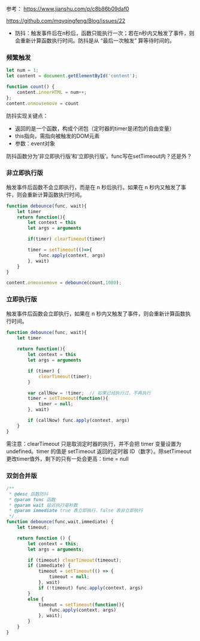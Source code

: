 参考：
https://www.jianshu.com/p/c8b86b09daf0

https://github.com/mqyqingfeng/Blog/issues/22

* 防抖：触发事件后在n秒后，函数只能执行一次；若在n秒内又触发了事件，则会重新计算函数执行时间。防抖是从 “最后一次触发” 算等待时间的。	

### 频繁触发
```javascript
let num = 1;
let content = document.getElementById('content');

function count() {
    content.innerHTML = num++;
};
content.onmousemove = count
```

防抖实现关键点：
* 返回的是一个函数，构成个闭包（定时器的timer是闭包的自由变量）
* this指向，需指向被触发的DOM元素
* 参数：event对象


防抖函数分为‘非立即执行版’和‘立即执行版’。func写在setTimeout内？还是外？

### 非立即执行版
触发事件后函数不会立即执行，而是在 n 秒后执行。如果在 n 秒内又触发了事件，则会重新计算函数执行时间。
```javascript
function debounce(func, wait){
    let timer
    return function(){
        let context = this
        let args = arguments

        if(timer) clearTimeout(timer)

        timer = setTimeout(()=>{
            func.apply(context, args)
        }, wait)
    }
}

content.onmousemove = debounce(count,1000);
```

### 立即执行版
触发事件后函数会立即执行，如果在 n 秒内又触发了事件，则会重新计算函数执行时间。
```javascript
function debounce(func, wait){
    let timer 
 
    return function(){
        let context = this
        let args = arguments

        if (timer) {
            clearTimeout(timer);  
        }

        var callNow = !timer;  // 如果已经执行过，不再执行
        timer = setTimeout(function(){
            timer = null;
        }, wait)

        if (callNow) func.apply(context, args)
    }
}
```
需注意：clearTimeout 只是取消定时器的执行，并不会把 timer 变量设置为 undefined。timer 的值是 setTimeout 返回的定时器 ID（数字）。除setTimeout更改timer值外，剩下的只有一处会更高：time = null


### 双剑合并版
```javascript
/**
 * @desc 函数防抖
 * @param func 函数
 * @param wait 延迟执行毫秒数
 * @param immediate true 表立即执行，false 表非立即执行
 */
function debounce(func,wait,immediate) {
    let timeout;

    return function () {
        let context = this;
        let args = arguments;

        if (timeout) clearTimeout(timeout);
        if (immediate) {
            timeout = setTimeout(() => {
                timeout = null;
            }, wait)
            if (!timeout) func.apply(context, args)
        }
        else {
            timeout = setTimeout(function(){
                func.apply(context, args)
            }, wait);
        }
    }
}
```

